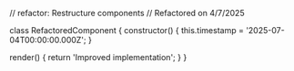 // refactor: Restructure components
// Refactored on 4/7/2025

class RefactoredComponent {
  constructor() {
    this.timestamp = '2025-07-04T00:00:00.000Z';
  }

  render() {
    return 'Improved implementation';
  }
}